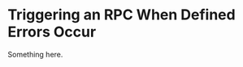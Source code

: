 [title]: # (Triggering an RPC When Defined Errors Occur)
[tags]: # (XXX)
[priority]: # (2798)
# Triggering an RPC When Defined Errors Occur
Something here.

